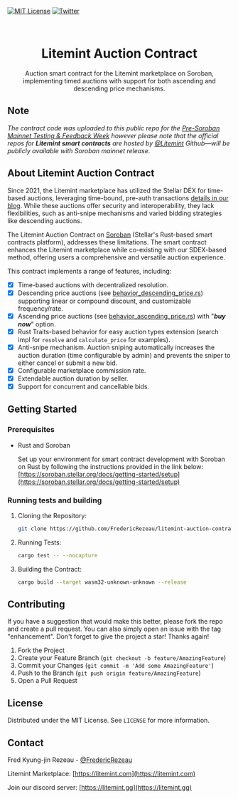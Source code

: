 [![MIT License][license-shield]][license-url]
[![Twitter][twitter-shield]][twitter-url]


<!-- PROJECT LOGO -->
<br />
<div align="center">
<h1 align="center">Litemint Auction Contract</h1>
  <p align="center">
   Auction smart contract for the Litemint marketplace on Soroban, implementing timed auctions with support for both ascending and descending price mechanisms.
  </p>
</div>

## Note

_The contract code was uploaded to this public repo for the [Pre-Soroban Mainnet Testing & Feedback Week](https://dashboard.communityfund.stellar.org/scfevents/pre-soroban-mainnet-testing-feedback-week/instructionssubmission/suggestion/447) however please note that the official repos for **_Litemint smart contracts_** are hosted by [@Litemint](https://github.com/litemint) Github—will be publicly available with Soroban mainnet release._


<!-- ABOUT THE PROJECT -->
## About Litemint Auction Contract

Since 2021, the Litemint marketplace has utilized the Stellar DEX for time-based auctions, leveraging time-bound, pre-auth transactions [details in our blog](https://blog.litemint.com/anatomy-of-a-stellar-powered-auction-on-litemint/). While these auctions offer security and interoperability, they lack flexibilities, such as anti-snipe mechanisms and varied bidding strategies like descending auctions.

The Litemint Auction Contract on [Soroban](https://soroban.stellar.org) (Stellar's Rust-based smart contracts platform), addresses these limitations. The smart contract enhances the Litemint marketplace while co-existing with our SDEX-based method, offering users a comprehensive and versatile auction experience.

This contract implements a range of features, including:

- [X] Time-based auctions with decentralized resolution.
- [X] Descending price auctions (see [behavior_descending_price.rs](https://github.com/FredericRezeau/litemint-auction-contract/blob/main/src/auctions/behavior_descending_price.rs)) supporting linear or compound discount, and customizable frequency/rate.
- [X] Ascending price auctions (see [behavior_ascending_price.rs](https://github.com/FredericRezeau/litemint-auction-contract/blob/main/src/auctions/behavior_ascending_price.rs)) with "**_buy now_**" option.
- [X] Rust Traits-based behavior for easy auction types extension (search impl for `resolve` and `calculate_price` for examples).
- [X] Anti-snipe mechanism. Auction sniping automatically increases the auction duration (time configurable by admin) and prevents the sniper to either cancel or submit a new bid.
- [X] Configurable marketplace commission rate.
- [X] Extendable auction duration by seller.
- [X] Support for concurrent and cancellable bids.

<!-- GETTING STARTED -->
## Getting Started

### Prerequisites

* Rust and Soroban

  Set up your environment for smart contract development with Soroban on Rust by following the instructions provided in the link below:
  [https://soroban.stellar.org/docs/getting-started/setup](https://soroban.stellar.org/docs/getting-started/setup)

### Running tests and building

1. Cloning the Repository:
   ```sh
   git clone https://github.com/FredericRezeau/litemint-auction-contract.git
   ```
2. Running Tests:
   ```sh
   cargo test -- --nocapture
   ```
3. Building the Contract:
   ```sh
   cargo build --target wasm32-unknown-unknown --release
   ```

<!-- CONTRIBUTING -->
## Contributing

If you have a suggestion that would make this better, please fork the repo and create a pull request. You can also simply open an issue with the tag "enhancement".
Don't forget to give the project a star! Thanks again!

1. Fork the Project
2. Create your Feature Branch (`git checkout -b feature/AmazingFeature`)
3. Commit your Changes (`git commit -m 'Add some AmazingFeature'`)
4. Push to the Branch (`git push origin feature/AmazingFeature`)
5. Open a Pull Request


<!-- LICENSE -->
## License

Distributed under the MIT License. See `LICENSE` for more information.



<!-- CONTACT -->
## Contact

Fred Kyung-jin Rezeau - [@FredericRezeau](https://twitter.com/fredericrezeau)

Litemint Marketplace: [https://litemint.com](https://litemint.com)

Join our discord server: [https://litemint.gg](https://litemint.gg)


<!-- MARKDOWN LINKS & IMAGES -->
[license-shield]: https://img.shields.io/github/license/FredericRezeau/soroban-snooker.svg?style=for-the-badge
[license-url]: https://github.com/FredericRezeau/soroban-snooker/blob/master/LICENSE
[twitter-shield]: https://img.shields.io/badge/-Twitter-black.svg?style=for-the-badge&logo=twitter&colorB=555
[twitter-url]: https://twitter.com/fredericrezeau

[rust-shield]: https://img.shields.io/badge/Rust-000000?style=flat-square&logo=Rust&logoColor=white
[rust-url]: https://www.rust-lang.org
[javascript-shield]: https://img.shields.io/badge/JavaScript-F7DF1E?style=flat-square&logo=javascript&logoColor=black
[javascript-url]: https://vanilla-js.com
